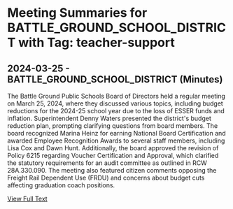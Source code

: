 # Meeting Summaries for BATTLE_GROUND_SCHOOL_DISTRICT with Tag: teacher-support

## 2024-03-25 - BATTLE_GROUND_SCHOOL_DISTRICT (Minutes)

The Battle Ground Public Schools Board of Directors held a regular meeting on March 25, 2024, where they discussed various topics, including budget reductions for the 2024-25 school year due to the loss of ESSER funds and inflation. Superintendent Denny Waters presented the district's budget reduction plan, prompting clarifying questions from board members. The board recognized Marina Heinz for earning National Board Certification and awarded Employee Recognition Awards to several staff members, including Lisa Cox and Dawn Hunt. Additionally, the board approved the revision of Policy 6215 regarding Voucher Certification and Approval, which clarified the statutory requirements for an audit committee as outlined in RCW 28A.330.090. The meeting also featured citizen comments opposing the Freight Rail Dependent Use (FRDU) and concerns about budget cuts affecting graduation coach positions.

[View Full Text](https://raw.githubusercontent.com/VoronoiPerspectives/WashingtonStateSchoolBoardExplorer/refs/heads/main/data/countries/usa/states/wa/counties/clark/school_boards/battle_ground_school_district/2024/2024-03-25-minutes.txt)

